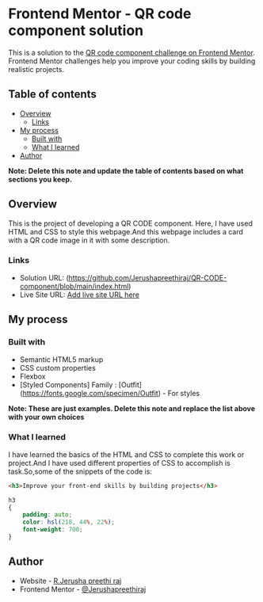 # Frontend Mentor - QR code component solution

This is a solution to the [QR code component challenge on Frontend Mentor](https://www.frontendmentor.io/challenges/qr-code-component-iux_sIO_H). Frontend Mentor challenges help you improve your coding skills by building realistic projects. 

## Table of contents

- [Overview](#overview)
  - [Links](#links)
- [My process](#my-process)
  - [Built with](#built-with)
  - [What I learned](#what-i-learned)
- [Author](#author)

**Note: Delete this note and update the table of contents based on what sections you keep.**

## Overview

This is the project of developing a QR CODE component. Here, I have used HTML and CSS to style this webpage.And this webpage includes a card with a QR code image in it with some description.

### Links

- Solution URL: (https://github.com/Jerushapreethiraj/QR-CODE-component/blob/main/index.html)
- Live Site URL: [Add live site URL here](https://your-live-site-url.com)

## My process

### Built with

- Semantic HTML5 markup
- CSS custom properties
- Flexbox
- [Styled Components] Family : [Outfit] (https://fonts.google.com/specimen/Outfit) - For styles

**Note: These are just examples. Delete this note and replace the list above with your own choices**

### What I learned

I have learned the basics of the HTML and CSS to complete this work or project.And I have used different properties of CSS to accomplish is task.So,some of the snippets of the code is:

```html
<h3>Improve your front-end skills by building projects</h3>
```

```css
h3
{
    padding: auto;
    color: hsl(218, 44%, 22%);
    font-weight: 700;
}
```

## Author

- Website - [R.Jerusha preethi raj](https://github.com/Jerushapreethiraj/QR-CODE-component/blob/main/index.html)
- Frontend Mentor - [@Jerushapreethiraj](https://www.frontendmentor.io/profile/Jerushapreethiraj)


